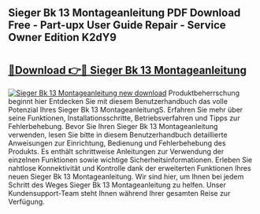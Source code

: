 ## Sieger Bk 13 Montageanleitung PDF Download Free - Part-upx User Guide Repair - Service Owner Edition K2dY9

# <h2><a href="http://df70g6.blite.top/?on=Sieger+Bk+13+Montageanleitung">🔗Download 👉🔴 Sieger Bk 13 Montageanleitung</a></h2>

[![Sieger Bk 13 Montageanleitung new download](https://i.imgur.com/lujVjoI.png)](http://df70g6.blite.top/?on=Sieger+Bk+13+Montageanleitung)
Produktbeherrschung beginnt hier Entdecken Sie mit diesem Benutzerhandbuch das volle Potenzial Ihres Sieger Bk 13 MontageanleitungS. Erfahren Sie mehr über seine Funktionen, Installationsschritte, Betriebsverfahren und Tipps zur Fehlerbehebung. Bevor Sie Ihren Sieger Bk 13 Montageanleitung verwenden, lesen Sie bitte in diesem Benutzerhandbuch detaillierte Anweisungen zur Einrichtung, Bedienung und Fehlerbehebung des Produkts. Es enthält schrittweise Anleitungen zur Verwendung der einzelnen Funktionen sowie wichtige Sicherheitsinformationen. Erleben Sie nahtlose Konnektivität und Kontrolle dank der erweiterten Funktionen Ihres neuen Sieger Bk 13 Montageanleitung. Wir sind hier, um Ihnen bei jedem Schritt des Weges Sieger Bk 13 Montageanleitung zu helfen. Unser Kundensupport-Team steht Ihnen während Ihrer gesamten Reise zur Verfügung.
